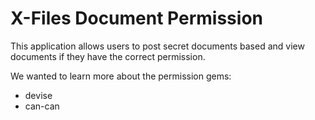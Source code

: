 X-Files Document Permission 
============================

This application allows users to post secret documents based and view documents if they have the correct permission. 

We wanted to learn more about the permission gems:
* devise
* can-can


